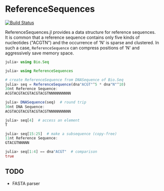 # ReferenceSequences

[![Build Status](https://travis-ci.org/bicycle1885/ReferenceSequences.jl.svg?branch=master)](https://travis-ci.org/bicycle1885/ReferenceSequences.jl)

ReferenceSequences.jl provides a data structure for reference sequences.  It is
common that a reference sequence contains only five kinds of nucleotides
("ACGTN") and the occurrence of 'N' is sparse and clustered. In such a case,
`ReferenceSequence` can compress positions of 'N' and aggressively save memory
space.


```julia
julia> using Bio.Seq

julia> using ReferenceSequences

# create ReferenceSequence from DNASequence of Bio.Seq
julia> seq = ReferenceSequence(dna"ACGT"^5 * dna"N"^10)
30nt Reference Sequence:
ACGTACGTACGTACGTACGTNNNNNNNNNN

julia> DNASequence(seq)  # round trip
30nt DNA Sequence:
ACGTACGTACGTACGTACGTNNNNNNNNNN

julia> seq[4]  # access an element
T

julia> seq[15:25]  # make a subsequence (copy-free)
11nt Reference Sequence:
GTACGTNNNNN

julia> seq[1:4] == dna"ACGT"  # comparison
true

```


## TODO

* FASTA parser
